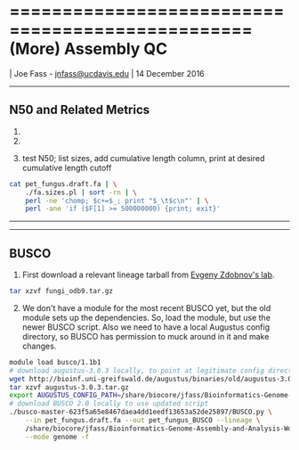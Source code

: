 =================================================
\(More\) Assembly QC
=================================================

| Joe Fass - jnfass@ucdavis.edu
| 14 December 2016

------------------------
N50 and Related Metrics
------------------------

1.

2. 

3. test N50; list sizes, add cumulative length column, print at desired cumulative length cutoff

```bash
cat pet_fungus.draft.fa | \
    ./fa.sizes.pl | sort -rn | \
    perl -ne 'chomp; $c+=$_; print "$_\t$c\n"' | \
    perl -ane 'if ($F[1] >= 500000000) {print; exit}'
```

---

------
BUSCO
------

1. First download a relevant lineage tarball from [Evgeny Zdobnov's lab](http://busco.ezlab.org/).

```bash
tar xzvf fungi_odb9.tar.gz
```

2. We don't have a module for the most recent BUSCO yet, but the old module sets up the dependencies. So, load the module, but use the newer BUSCO script. Also we need to have a local Augustus config directory, so BUSCO has permission to muck around in it and make changes.

```bash
module load busco/1.1b1
# download augustus-3.0.3 locally, to point at legitimate config directory
wget http://bioinf.uni-greifswald.de/augustus/binaries/old/augustus-3.0.3.tar.gz
tar xzvf augustus-3.0.3.tar.gz
export AUGUSTUS_CONFIG_PATH=/share/biocore/jfass/Bioinformatics-Genome-Assembly-and-Analysis-Workshop-Pac-Bio-and-10x-Genomics-/augustus-3.0.3/config/
# download BUSCO 2.0 locally to use updated script
./busco-master-623f5a65e8467daea4dd1eedf13653a52de25897/BUSCO.py \
    --in pet_fungus.draft.fa --out pet_fungus_BUSCO --lineage \
    /share/biocore/jfass/Bioinformatics-Genome-Assembly-and-Analysis-Workshop-Pac-Bio-and-10x-Genomics-/fungi_odb9 \
    --mode genome -f
```



